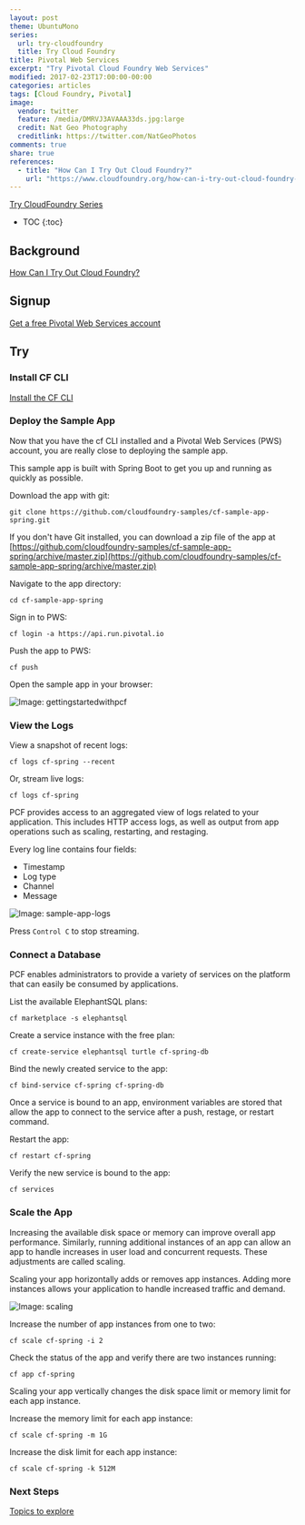 ```yaml
---
layout: post
theme: UbuntuMono
series:
  url: try-cloudfoundry
  title: Try Cloud Foundry
title: Pivotal Web Services
excerpt: "Try Pivotal Cloud Foundry Web Services"
modified: 2017-02-23T17:00:00-00:00
categories: articles
tags: [Cloud Foundry, Pivotal]
image:
  vendor: twitter
  feature: /media/DMRVJ3AVAAA33ds.jpg:large
  credit: Nat Geo Photography‏
  creditlink: https://twitter.com/NatGeoPhotos
comments: true
share: true
references:
  - title: "How Can I Try Out Cloud Foundry?"
    url: "https://www.cloudfoundry.org/how-can-i-try-out-cloud-foundry-2016/"
---
```


[Try CloudFoundry Series](/series/try-cloudfoundry/)

* TOC
{:toc}

## Background
[How Can I Try Out Cloud Foundry?][how-can-i-try-out-cloud-foundry]

## Signup

[Get a free Pivotal Web Services account](https://try.run.pivotal.io/gettingstarted)

## Try

### Install CF CLI
[Install the CF CLI](https://pivotal.io/platform/pcf-tutorials/getting-started-with-pivotal-cloud-foundry/install-the-cf-cli)

### Deploy the Sample App

Now that you have the cf CLI installed and a Pivotal Web Services (PWS) account, you are really close to deploying the sample app.

This sample app is built with Spring Boot to get you up and running as quickly as possible.

Download the app with git:

`git clone https://github.com/cloudfoundry-samples/cf-sample-app-spring.git`

If you don't have Git installed, you can download a zip file of the app at [https://github.com/cloudfoundry-samples/cf-sample-app-spring/archive/master.zip](https://github.com/cloudfoundry-samples/cf-sample-app-spring/archive/master.zip)

Navigate to the app directory:

`cd cf-sample-app-spring`

Sign in to PWS:

`cf login -a https://api.run.pivotal.io`

Push the app to PWS:

`cf push`

Open the sample app in your browser:

![Image: gettingstartedwithpcf](https://d1fto35gcfffzn.cloudfront.net/images/products/gettingstartedwithpcf/example-url.png)

### View the Logs

View a snapshot of recent logs:

`cf logs cf-spring --recent`

Or, stream live logs:

`cf logs cf-spring`

PCF provides access to an aggregated view of logs related to your application. This includes HTTP access logs, as well as output from app operations such as scaling, restarting, and restaging.

Every log line contains four fields:

* Timestamp
* Log type
* Channel
* Message

![Image: sample-app-logs ](https://d1fto35gcfffzn.cloudfront.net/images/products/gettingstartedwithpcf/sample-app-logs@2x.png)

Press `Control C` to stop streaming.

### Connect a Database

PCF enables administrators to provide a variety of services on the platform that can easily be consumed by applications.

List the available ElephantSQL plans:

`cf marketplace -s elephantsql`

Create a service instance with the free plan:

`cf create-service elephantsql turtle cf-spring-db`

Bind the newly created service to the app:

`cf bind-service cf-spring cf-spring-db`

Once a service is bound to an app, environment variables are stored that allow the app to connect to the service after a push, restage, or restart command.

Restart the app:

`cf restart cf-spring`

Verify the new service is bound to the app:

`cf services`

### Scale the App

Increasing the available disk space or memory can improve overall app performance. Similarly, running additional instances of an app can allow an app to handle increases in user load and concurrent requests. These adjustments are called scaling.

Scaling your app horizontally adds or removes app instances. Adding more instances allows your application to handle increased traffic and demand.

![Image: scaling ](https://d1fto35gcfffzn.cloudfront.net/images/products/gettingstartedwithpcf/scaling@2x.png)

Increase the number of app instances from one to two:

`cf scale cf-spring -i 2`

Check the status of the app and verify there are two instances running:

`cf app cf-spring`

Scaling your app vertically changes the disk space limit or memory limit for each app instance.

Increase the memory limit for each app instance:

`cf scale cf-spring -m 1G`

Increase the disk limit for each app instance:

`cf scale cf-spring -k 512M`

### Next Steps

[Topics to explore][pcf-tutorials]

[pcf-tutorials]:https://pivotal.io/platform/pcf-tutorials/getting-started-with-pivotal-cloud-foundry/next-steps

[how-can-i-try-out-cloud-foundry]:https://www.cloudfoundry.org/how-can-i-try-out-cloud-foundry-2016/
